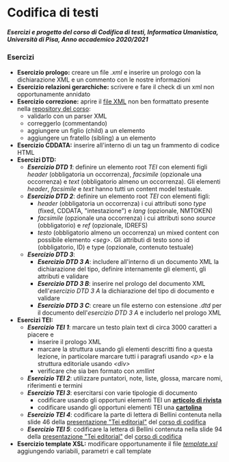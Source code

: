 # Codifica di testi
##### Esercizi e progetto del corso di Codifica di testi, Informatica Umanistica, Università di Pisa, Anno accademico 2020/2021

### Esercizi
* __Esercizio prologo:__ creare un file _.xml_ e inserire un prologo con la dichiarazione XML e un commento con le nostre informazioni
* __Esercizio relazioni gerarchiche:__ scrivere e fare il check di un xml non opportunamente annidato
* __Esercizio correzione:__ aprire il [file XML][1] non ben formattato presente nella [repository del corso][2]:
  * validarlo con un parser XML
  * correggerlo (commentando)
  * aggiungere un figlio (child) a un elemento
  * aggiungere un fratello (sibling) a un elemento
* __Esercizio CDDATA:__ inserire all'interno di un tag un frammento di codice HTML
* __Esercizi DTD:__
  * ___Esercizio DTD 1___: definire un elemento root _TEI_ con elementi figli _header_ (obbligatoria un occorrenza), _facsimile_ (opzionale una occorrenza) e _text_ (obbligatorio almeno un occorrenza). Gli elementi _header_, _facsimile_ e _text_ hanno tutti un content model testuale.
  * ___Esercizio DTD 2___: definire un elemento root _TEI_ con elementi figli:
    *  _header_ (obbligatoria un occorrenza) i cui attributi sono _type_ (fixed, CDDATA, "intestazione") e _lang_ (opzionale, NMTOKEN)
    *  _facsimile_ (opzionale una occorrenza) i cui attributi sono _source_ (obbligatorio) e _ref_ (opzionale, IDREFS)
    *  _testo_ (obbligatorio almeno un occorrenza) un mixed content con possibile elemento _\<seg\>_. Gli attributi di testo sono id (obbligatorio, ID) e type (opzionale, contenuto testuale)
  * ___Esercizio DTD 3___: 
    *  ___Esercizio DTD 3 A___: includere all'interno di un documento XML la dichiarazione del tipo, definire internamente gli elementi, gli attributi e validare
    *  ___Esercizio DTD 3 B___: inserire nel prologo del documento XML dell'_esercizio DTD 3 A_ la dichiarazione del tipo di documento e validare
    *  ___Esercizio DTD 3 C___: creare un file esterno con estensione _.dtd_ per il documento dell'_esercizio DTD 3 A_ e includerlo nel prologo XML 
* __Esercizi TEI:__
  * ___Esercizio TEI 1___: marcare un testo plain text di circa 3000 caratteri a piacere e
    * inserire il prologo XML
    * marcare la struttura usando gli elementi descritti fino a questa lezione, in particolare marcare tutti i paragrafi usando _\<p\>_ e la struttura editoriale usando _\<div\>_  
    * verificare che sia ben formato con _xmllint_
  * ___Esercizio TEI 2___: utilizzare puntatori, note, liste, glossa, marcare nomi, riferimenti e termini
  * ___Esercizio TEI 3___: esercitarsi con varie tipologie di documento
    * codificare usando gli opportuni elementi TEI un [__articolo di rivista__][3]
    * codificare usando gli opportuni elementi TEI una [__cartolina__][4]
  * ___Esercizio TEI 4___: codificare la parte di lettera di Bellini contenuta nella slide 46 della [presentazione "Tei editorial"][5] del [corso di codifica][2]
  * ___Esercizio TEI 5___: codificare la lettera di Bellini contenuta nella slide 94 della [presentazione "Tei editorial"][5] del [corso di codifica][2]
* __Esercizio template XSL:__ modificare opportunamente il file [_template.xsl_][6] aggiungendo variabili, parametri e call template 

[1]: https://github.com/angelodel80/corsoCodifica/blob/master/CTaa20-21/src/doc-no-well.xml "doc-no-well.xml"
[2]: https://github.com/angelodel80/corsoCodifica "Repository del corso"
[3]: https://journals.plos.org/plosone/article?id=10.1371/journal.pone.0037552
[4]: https://github.com/angelodel80/corsoCodifica/blob/master/progetto-esame/ProgettoCartoline/Scan_Cartoline_jpg/7694-100F.jpg
[5]: https://github.com/angelodel80/corsoCodifica/blob/master/CTaa20-21/slides/CdT_20_21_lez7-8_TEI_editorial.pdf
[6]: https://github.com/angelodel80/corsoCodifica/blob/master/CTaa20-21/src/template.xsl

